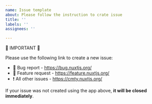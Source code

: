 ```yaml
---
name: Issue template
about: Please follow the instruction to crate issue
title: ''
labels: ''
assignees: ''

---
```


🚨 IMPORTANT 🚨

Please use the following link to create a new issue:

- 🚨 Bug report - https://bug.nuxtjs.org/ 
- 🙋 Feature request - https://feature.nuxtjs.org/ 
- ❗️ All other issues - https://cmty.nuxtjs.org/ 

If your issue was not created using the app above, **it will be closed immediately**.
